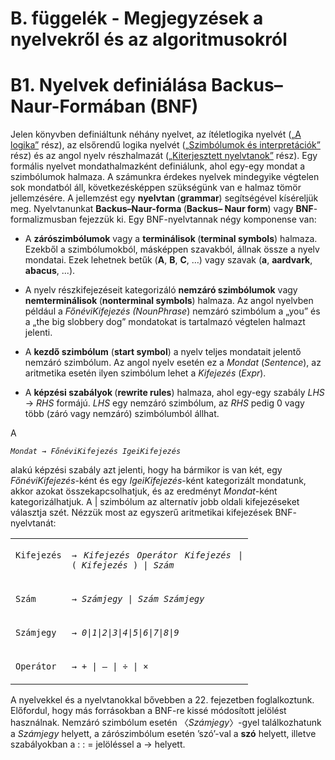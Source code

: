 <?xml version="1.0" encoding="UTF-8" standalone="no"?>

<html xmlns="http://www.w3.org/1999/xhtml"><head><meta name="generator" content="DocBook XSL Stylesheets V1.76.1"/></head><body><div class="appendix" title="B. függelék - Megjegyzések a nyelvekről és az algoritmusokról"><div class="titlepage"><div><div><h1 class="title"><a id="id804825"/>B. függelék - Megjegyzések a nyelvekről és az algoritmusokról</h1></div></div></div><div class="section" title="B1. Nyelvek definiálása Backus–Naur-Formában (BNF)"><div class="titlepage"><div><div><h1 class="title"><a id="id804828"/>B1. Nyelvek definiálása Backus–Naur-Formában (BNF)</h1></div></div></div><a id="ID_1112_oldal"/><p>Jelen könyvben definiáltunk néhány nyelvet, az ítéletlogika nyelvét (<a class="xref" href="ch07s03.md#ID_258_oldal">„A logika”</a> rész), az elsőrendű logika nyelvét (<a class="xref" href="ch08s02.md#ID_304_oldal">„Szimbólumok és interpretációk”</a> rész) és az angol nyelv részhalmazát (<a class="xref" href="ch22s04.md#ID_921_oldal">„Kiterjesztett nyelvtanok”</a> rész). Egy formális nyelvet mondathalmazként definiálunk, ahol egy-egy mondat a szimbólumok halmaza. A számunkra érdekes nyelvek mindegyike végtelen sok mondatból áll, következésképpen szükségünk van e halmaz tömör jellemzésére. A jellemzést egy <span class="strong"><strong>nyelvtan </strong></span>(<span class="strong"><strong>grammar</strong></span>) segítségével kíséreljük meg. Nyelvtanunkat <span class="strong"><strong>Backus–Naur-forma </strong></span>(<span class="strong"><strong>Backus</strong></span><span class="strong"><strong>– Naur form</strong></span>) vagy <span class="strong"><strong>BNF</strong></span>-formalizmusban fejezzük ki. Egy BNF-nyelvtannak négy komponense van:</p><div class="itemizedlist"><ul class="itemizedlist"><li class="listitem"><p>A <span class="strong"><strong>zárószimbólumok</strong></span> vagy a <span class="strong"><strong>terminálisok </strong></span>(<span class="strong"><strong>terminal symbols</strong></span>) halmaza. Ezekből a szimbólumokból, másképpen szavakból, állnak össze a nyelv mondatai. Ezek lehetnek betűk (<span class="strong"><strong>A</strong></span>, <span class="strong"><strong>B</strong></span>, <span class="strong"><strong>C</strong></span>, …) vagy szavak (<span class="strong"><strong>a</strong></span>, <span class="strong"><strong>aardvark</strong></span>, <span class="strong"><strong>abacus</strong></span>, ...).</p></li><li class="listitem"><p>A nyelv részkifejezéseit kategorizáló <span class="strong"><strong>nemzáró szimbólumok</strong></span> vagy <span class="strong"><strong>nemterminálisok </strong></span>(<span class="strong"><strong>nonterminal symbols</strong></span>) halmaza. Az angol nyelvben például a <span class="emphasis"><em>FőnéviKifejezés (NounPhrase</em></span>) nemzáró szimbólum a „you” és a „the big slobbery dog” mondatokat is tartalmazó végtelen halmazt jelenti.</p></li><li class="listitem"><p>A <span class="strong"><strong>kezdő szimbólum</strong></span> (<span class="strong"><strong>start symbol</strong></span>) a nyelv teljes mondatait jelentő nemzáró szimbólum. Az angol nyelv esetén ez a <span class="emphasis"><em>Mondat </em></span>(<span class="emphasis"><em>Sentence</em></span>), az aritmetika esetén ilyen szimbólum lehet a <span class="emphasis"><em>Kifejezés </em></span>(<span class="emphasis"><em>Expr</em></span>).</p></li><li class="listitem"><p>A <span class="strong"><strong>képzési szabályok </strong></span>(<span class="strong"><strong>rewrite rules</strong></span>) halmaza, ahol egy-egy szabály <span class="emphasis"><em>LHS </em></span>→<span class="emphasis"><em> RHS</em></span> formájú. <span class="emphasis"><em>LHS</em></span> egy nemzáró szimbólum, az <span class="emphasis"><em>RHS</em></span> pedig 0 vagy több (záró vagy nemzáró) szimbólumból állhat.</p></li></ul></div><p>A</p><p><code class="code"><em><span class="remark">Mondat</span></em> → <em><span class="remark">FőnéviKifejezés IgeiKifejezés</span></em></code></p><p>alakú képzési szabály azt jelenti, hogy ha bármikor is van két, egy <span class="emphasis"><em>FőnéviKifejezés</em></span>-ként és egy <span class="emphasis"><em>IgeiKifejezés</em></span>-ként kategorizált mondatunk, akkor azokat összekapcsolhatjuk, és az eredményt <span class="emphasis"><em>Mondat</em></span>-ként kategorizálhatjuk. A | szimbólum az alternatív jobb oldali kifejezéseket választja szét. Nézzük most az egyszerű aritmetikai kifejezések BNF- nyelvtanát:</p><div class="informaltable"><table border="0"><colgroup><col width="69.2pt" class="col1"/><col width="290.6pt" class="col2"/></colgroup><tbody><tr><td style="text-align: justify" valign="top"><p><code class="code">Kifejezés</code></p></td><td style="text-align: justify" valign="top"><p><code class="code">→<em><span class="remark"> Kifejezés Operátor Kifejezés </span></em>| (<em><span class="remark"> Kifejezés </span></em>) | <em><span class="remark">Szám</span></em></code></p></td></tr><tr><td style="text-align: justify" valign="top"><p><code class="code">Szám</code></p></td><td style="text-align: justify" valign="top"><p><code class="code">→<em><span class="remark"> Számjegy </span></em>| <em><span class="remark">Szám Számjegy</span></em></code></p></td></tr><tr><td style="text-align: justify" valign="top"><p><code class="code">Számjegy</code></p></td><td style="text-align: justify" valign="top"><p><code class="code">→ <em><span class="remark">0</span></em>|<em><span class="remark">1</span></em>|<em><span class="remark">2</span></em>|<em><span class="remark">3</span></em>|<em><span class="remark">4</span></em>|<em><span class="remark">5</span></em>|<em><span class="remark">6</span></em>|<em><span class="remark">7</span></em>|<em><span class="remark">8</span></em>|<em><span class="remark">9</span></em></code></p></td></tr><tr><td style="text-align: justify" valign="top"><p><code class="code">Operátor</code></p></td><td style="text-align: justify" valign="top"><p><code class="code">→ + | – | ÷ |<em><span class="remark"> </span></em>×</code></p></td></tr></tbody></table></div><p>A nyelvekkel és a nyelvtanokkal bővebben a 22. fejezetben foglalkoztunk. Előfordul, hogy más forrásokban a BNF-re kissé módosított jelölést használnak. Nemzáró szimbólum esetén 〈<span class="emphasis"><em>Számjegy</em></span>〉-gyel találkozhatunk a <span class="emphasis"><em>Számjegy</em></span> helyett, a zárószimbólum esetén ’szó’-val a <span class="strong"><strong>szó</strong></span> helyett, illetve szabályokban a : : = jelöléssel a → helyett.</p></div></div></body></html>
